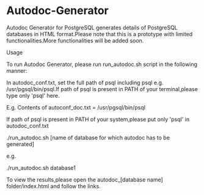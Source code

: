Autodoc-Generator
=================

Autodoc Generator for PostgreSQL generates details of PostgreSQL databases in HTML format.Please note that this is a prototype with limited functionalities.More functionalities will be added soon.

Usage

To run Autodoc Generator, please run run_autodoc.sh script in the following manner:

In autodoc_conf.txt, set the full path of psql including psql e.g. /usr/pgsql/bin/psql.If path of psql is present in PATH of your terminal,please type only 'psql' here.

E.g. Contents of autoconf_doc.txt = /usr/pgsql/bin/psql

If path of psql is present in PATH of your system,please put only 'psql' in autodoc_conf.txt 

./run_autodoc.sh [name of database for which autodoc has to be generated]

e.g.

./run_autodoc.sh database1

To view the results,please open the autodoc_[database name] folder/index.html and follow the links.
